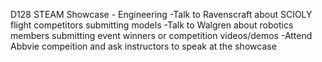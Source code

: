 D128 STEAM Showcase - Engineering
-Talk to Ravenscraft about SCIOLY flight competitors submitting models
-Talk to Walgren about robotics members submitting event winners or competition videos/demos
-Attend Abbvie compeition and ask instructors to speak at the showcase
